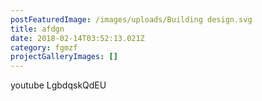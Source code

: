 ```yaml
---
postFeaturedImage: /images/uploads/Building design.svg
title: afdgn
date: 2018-02-14T03:52:13.021Z
category: fgmzf
projectGalleryImages: []
---
```

youtube LgbdqskQdEU
